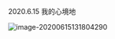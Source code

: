 2020.6.15  我的心境地

![image-20200615131804290](C:%5CUsers%5C53055%5CAppData%5CRoaming%5CTypora%5Ctypora-user-images%5Cimage-20200615131804290.png)